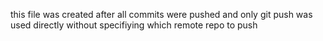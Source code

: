 this file was created after all commits were pushed 
and only git push was used directly without specifiying which  remote repo to push